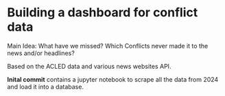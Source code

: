 # Building a dashboard for conflict data

Main Idea: What have we missed? Which Conflicts never made it to the news and/or headlines? 

Based on the ACLED data and various news websites API.


**Inital commit** 
contains a jupyter notebook to scrape all the data from 2024 and load it into a database.
